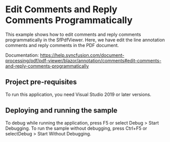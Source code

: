 # Edit Comments and Reply Comments Programmatically
This example shows how to edit comments and reply comments programmatically in the SfPdfViewer. Here, we have edit the line annotation comments and reply comments in the PDF document.

Documentation: https://help.syncfusion.com/document-processing/pdf/pdf-viewer/blazor/annotation/comments#edit-comments-and-reply-comments-programmatically

## Project pre-requisites
To run this application, you need Visual Studio 2019 or later versions.

## Deploying and running the sample
To debug while running the application, press F5 or select Debug > Start Debugging. To run the sample without debugging, press Ctrl+F5 or selectDebug > Start Without Debugging.